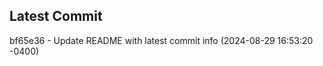
## Latest Commit
bf65e36 - Update README with latest commit info (2024-08-29 16:53:20 -0400) <Yunxi-Zhou>
